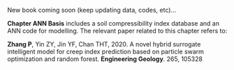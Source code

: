 New book coming soon (keep updating data, codes, etc)...

**Chapter ANN Basis** includes a soil compressibility index database and an ANN code for modelling. The relevant paper related to this chapter refers to:

**Zhang P**, Yin ZY, Jin YF, Chan THT, 2020. A novel hybrid surrogate intelligent model for creep index prediction based on particle swarm optimization and random forest. **Engineering Geology**. 265, 105328 
